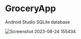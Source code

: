 # GroceryApp
Android Studio SQLite database


![Screenshot 2023-08-24 155434](https://github.com/AyeshaMulla369/GroceryApp/assets/96511827/98fa4e78-ceea-4702-ba35-ce6c5d001343)
